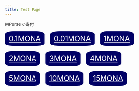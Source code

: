 ```yaml
---
title: Test Page
---
```

MPurseで寄付
<style type="text/css">
.button {
  display       : inline-block;
  border-radius : 20%;          /* 角丸       */
  font-size     : 18pt;        /* 文字サイズ */
  text-align    : center;      /* 文字位置   */
  cursor        : pointer;     /* カーソル   */
  padding       : 12px 12px;   /* 余白       */
  background    : #000066;     /* 背景色     */
  color         : #ffffff;     /* 文字色     */
  line-height   : 1em;         /* 1行の高さ  */
  transition    : .3s;         /* なめらか変化 */
}
.button:hover {
}
</style>
<a class="button" href="https://linuxcodevserver.github.io/javascript/mp-donatemona/hmp-donatemona0.1.html">0.1MONA</a>&emsp;
<a class="button" href="https://linuxcodevserver.github.io/javascript/mp-donatemona/hmp-donatemona0.01.html">0.01MONA</a>&emsp;
<a class="button" href="https://linuxcodevserver.github.io/javascript/mp-donatemona/hmp-donatemona01.html">1MONA</a><br><br>
<a class="button" href="https://linuxcodevserver.github.io/javascript/mp-donatemona/hmp-donatemona02.html">2MONA</a>&emsp;
<a class="button" href="https://linuxcodevserver.github.io/javascript/mp-donatemona/hmp-donatemona03.html">3MONA</a>&emsp;
<a class="button" href="https://linuxcodevserver.github.io/javascript/mp-donatemona/hmp-donatemona04.html">4MONA</a><br><br>
<a class="button" href="https://linuxcodevserver.github.io/javascript/mp-donatemona/hmp-donatemona05.html">5MONA</a>&emsp;
<a class="button" href="https://linuxcodevserver.github.io/javascript/mp-donatemona/hmp-donatemona10.html">10MONA</a>&emsp;
<a class="button" href="https://linuxcodevserver.github.io/javascript/mp-donatemona/hmp-donatemona15.html">15MONA</a>&emsp;